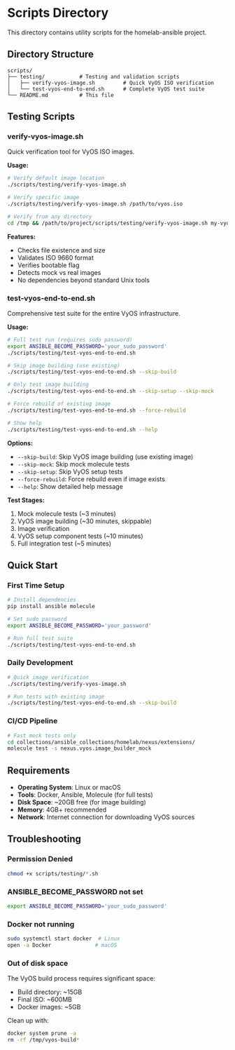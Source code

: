 # Scripts Directory

This directory contains utility scripts for the homelab-ansible project.

## Directory Structure

```
scripts/
├── testing/           # Testing and validation scripts
│   ├── verify-vyos-image.sh         # Quick VyOS ISO verification
│   └── test-vyos-end-to-end.sh      # Complete VyOS test suite
└── README.md          # This file
```

## Testing Scripts

### verify-vyos-image.sh

Quick verification tool for VyOS ISO images.

**Usage:**
```bash
# Verify default image location
./scripts/testing/verify-vyos-image.sh

# Verify specific image
./scripts/testing/verify-vyos-image.sh /path/to/vyos.iso

# Verify from any directory
cd /tmp && /path/to/project/scripts/testing/verify-vyos-image.sh my-vyos.iso
```

**Features:**
- Checks file existence and size
- Validates ISO 9660 format
- Verifies bootable flag
- Detects mock vs real images
- No dependencies beyond standard Unix tools

### test-vyos-end-to-end.sh

Comprehensive test suite for the entire VyOS infrastructure.

**Usage:**
```bash
# Full test run (requires sudo password)
export ANSIBLE_BECOME_PASSWORD='your_sudo_password'
./scripts/testing/test-vyos-end-to-end.sh

# Skip image building (use existing)
./scripts/testing/test-vyos-end-to-end.sh --skip-build

# Only test image building
./scripts/testing/test-vyos-end-to-end.sh --skip-setup --skip-mock

# Force rebuild of existing image
./scripts/testing/test-vyos-end-to-end.sh --force-rebuild

# Show help
./scripts/testing/test-vyos-end-to-end.sh --help
```

**Options:**
- `--skip-build`: Skip VyOS image building (use existing image)
- `--skip-mock`: Skip mock molecule tests
- `--skip-setup`: Skip VyOS setup tests
- `--force-rebuild`: Force rebuild even if image exists
- `--help`: Show detailed help message

**Test Stages:**
1. Mock molecule tests (~3 minutes)
2. VyOS image building (~30 minutes, skippable)
3. Image verification
4. VyOS setup component tests (~10 minutes)
5. Full integration test (~5 minutes)

## Quick Start

### First Time Setup
```bash
# Install dependencies
pip install ansible molecule

# Set sudo password
export ANSIBLE_BECOME_PASSWORD='your_password'

# Run full test suite
./scripts/testing/test-vyos-end-to-end.sh
```

### Daily Development
```bash
# Quick image verification
./scripts/testing/verify-vyos-image.sh

# Run tests with existing image
./scripts/testing/test-vyos-end-to-end.sh --skip-build
```

### CI/CD Pipeline
```bash
# Fast mock tests only
cd collections/ansible_collections/homelab/nexus/extensions/
molecule test -s nexus.vyos.image_builder_mock
```

## Requirements

- **Operating System**: Linux or macOS
- **Tools**: Docker, Ansible, Molecule (for full tests)
- **Disk Space**: ~20GB free (for image building)
- **Memory**: 4GB+ recommended
- **Network**: Internet connection for downloading VyOS sources

## Troubleshooting

### Permission Denied
```bash
chmod +x scripts/testing/*.sh
```

### ANSIBLE_BECOME_PASSWORD not set
```bash
export ANSIBLE_BECOME_PASSWORD='your_sudo_password'
```

### Docker not running
```bash
sudo systemctl start docker  # Linux
open -a Docker              # macOS
```

### Out of disk space
The VyOS build process requires significant space:
- Build directory: ~15GB
- Final ISO: ~600MB
- Docker images: ~5GB

Clean up with:
```bash
docker system prune -a
rm -rf /tmp/vyos-build*
```